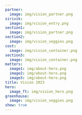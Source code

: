```yaml
---
partner:
  image: img/vision_partner.png
sirivik:
  image: img/vision_entry.png
section1:
  image: img/vision_partner.png
section2:
  image: img/vision_veggies.png
cost:
  image: img/vision_container.png
section3:
  image: img/vision_container.png
matters:
  image1: img/about-hero.png
  image2: img/about-hero.png
  image3: img/about-hero.png
title: Vision 2023
hero:
  image_ft: img/vision_hero.png
greenhouse:
  image: img/vision_veggies.png
show: true
---
```

